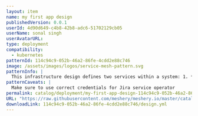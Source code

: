 ```yaml
---
layout: item
name: my first app design
publishedVersion: 0.0.1
userId: 4d90d649-c4b8-42b8-adc6-51702129cb05
userName: sonal singh
userAvatarURL:
type: deployment
compatibility:
  - kubernetes
patternId: 114c94c9-052b-46a2-86fe-4cdd2e88c746
image: /assets/images/logos/service-mesh-pattern.svg
patternInfo: |
  This infrastructure design defines two services within a system: 1. **Customer Service**:   - Type: Customer   - Version: 0.0.50   - Model: Jira Service Desk Operator   - Attributes: This service is configured with specific settings, including an email address, legacy customer mode, and a name. It is categorized as a tool within the system.2. **Notebook Service**:   - Type: Notebook   - Version: 1.6.1   - Model: Kubeflow   - Attributes: This service is categorized as a machine learning tool. It has metadata related to its source URI and appearance. These services are components within a larger system or design, each serving a distinct purpose. The Customer Service is associated with customer-related operations, while the Notebook Service is related to machine learning tasks.
patternCaveats: |
  Make sure to use correct credentials for Jira service operator
permalink: catalog/deployment/my-first-app-design-114c94c9-052b-46a2-86fe-4cdd2e88c746.html
URL: "https://raw.githubusercontent.com/meshery/meshery.io/master/catalog/114c94c9-052b-46a2-86fe-4cdd2e88c746/0.0.1/design.yml"
downloadLink: 114c94c9-052b-46a2-86fe-4cdd2e88c746/design.yml
---
```

